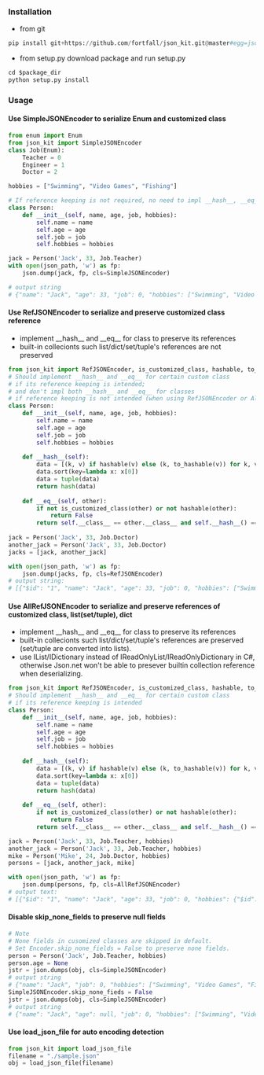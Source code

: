 ### Installation
* from git
```python
pip install git+https://github.com/fortfall/json_kit.git@master#egg=json_kit
```
* from setup.py
  download package and run setup.py
```python
cd $package_dir
python setup.py install
```
### Usage
#### Use SimpleJSONEncoder to serialize Enum and customized class
```python
from enum import Enum
from json_kit import SimpleJSONEncoder
class Job(Enum):
    Teacher = 0
    Engineer = 1
    Doctor = 2

hobbies = ["Swimming", "Video Games", "Fishing"]

# If reference keeping is not required, no need to impl __hash__, __eq__
class Person:
    def __init__(self, name, age, job, hobbies):
        self.name = name
        self.age = age
        self.job = job
        self.hobbies = hobbies

jack = Person('Jack', 33, Job.Teacher)
with open(json_path, 'w') as fp:
    json.dump(jack, fp, cls=SimpleJSONEncoder)

# output string
# {"name": "Jack", "age": 33, "job": 0, "hobbies": ["Swimming", "Video Games", "Fishing"]}
```

#### Use RefJSONEncoder to serialize and preserve customized class reference
  * implement \_\_hash\_\_ and \_\_eq\_\_ for class to preserve its references
  * built-in collecionts such list/dict/set/tuple's references are not preserved
```python
from json_kit import RefJSONEncoder, is_customized_class, hashable, to_hashable
# Should implement __hash__ and __eq__ for certain custom class
# if its reference keeping is intended;
# and don't impl both __hash__ and __eq__ for classes 
# if reference keeping is not intended (when using RefJSONEncoder or AllRefJSONEncoder)
class Person:
    def __init__(self, name, age, job, hobbies):
        self.name = name
        self.age = age
        self.job = job
        self.hobbies = hobbies
    
    def __hash__(self):
        data = [(k, v) if hashable(v) else (k, to_hashable(v)) for k, v in self.__dict__.items()]
        data.sort(key=lambda x: x[0])
        data = tuple(data)
        return hash(data)
    
    def __eq__(self, other):
        if not is_customized_class(other) or not hashable(other):
            return False
        return self.__class__ == other.__class__ and self.__hash__() == other.__hash__()
        
jack = Person('Jack', 33, Job.Doctor)
another_jack = Person('Jack', 33, Job.Doctor)
jacks = [jack, another_jack]

with open(json_path, 'w') as fp:
    json.dump(jacks, fp, cls=RefJSONEncoder)
# output string:
# [{"$id": "1", "name": "Jack", "age": 33, "job": 0, "hobbies": ["Swimming", "Video Games", "Fishing"]}, {"$ref": "1"}]
```
#### Use AllRefJSONEncoder to serialize and preserve references of customized class, list(set/tuple), dict
  * implement \_\_hash\_\_ and \_\_eq\_\_ for class to preserve its references
  * built-in collecionts such list/dict/set/tuple's references are preserved (set/tuple are converted into lists).
  * use IList/IDictionary instead of IReadOnlyList/IReadOnlyDictionary in C#, otherwise Json.net won't be able to presever builtin collection reference when deserializing.
```python
from json_kit import RefJSONEncoder, is_customized_class, hashable, to_hashable
# Should implement __hash__ and __eq__ for certain custom class
# if its reference keeping is intended
class Person:
    def __init__(self, name, age, job, hobbies):
        self.name = name
        self.age = age
        self.job = job
        self.hobbies = hobbies
    
    def __hash__(self):
        data = [(k, v) if hashable(v) else (k, to_hashable(v)) for k, v in self.__dict__.items()]
        data.sort(key=lambda x: x[0])
        data = tuple(data)
        return hash(data)
    
    def __eq__(self, other):
        if not is_customized_class(other) or not hashable(other):
            return False
        return self.__class__ == other.__class__ and self.__hash__() == other.__hash__()

jack = Person('Jack', 33, Job.Teacher, hobbies)
another_jack = Person('Jack', 33, Job.Teacher, hobbies)
mike = Person('Mike', 24, Job.Doctor, hobbies)
persons = [jack, another_jack, mike]

with open(json_path, 'w') as fp:
    json.dump(persons, fp, cls=AllRefJSONEncoder)
# output text:
# [{"$id": "1", "name": "Jack", "age": 33, "job": 0, "hobbies": {"$id": "2", "$values": ["Swimming", "Video Games", "Fishing"]}}, {"$ref": "1"}, {"name": "Mike", "age": 24, "job": 2, "hobbies": {"$ref": "2"}}]
```
#### Disable skip_none_fields to preserve null fields
```python
# Note
# None fields in cusomized classes are skipped in default.
# Set Encoder.skip_none_fields = False to preserve none fields.
person = Person('Jack', Job.Teacher, hobbies)
person.age = None
jstr = json.dumps(obj, cls=SimpleJSONEncoder)
# output string
# {"name": "Jack", "job": 0, "hobbies": ["Swimming", "Video Games", "Fishing"]}
SimpleJSONEncoder.skip_none_fieds = False
jstr = json.dumps(obj, cls=SimpleJSONEncoder)
# output string
# {"name": "Jack", "age": null, "job": 0, "hobbies": ["Swimming", "Video Games", "Fishing"]}
```

#### Use load_json_file for auto encoding detection
```python
from json_kit import load_json_file
filename = "./sample.json"
obj = load_json_file(filename)
```